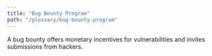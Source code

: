 ```yaml
---
title: "Bug Bounty Program"
path: "/glossary/bug-bounty-program"
---
```


A bug bounty offers monetary incentives for vulnerabilities and invites submissions from hackers.
